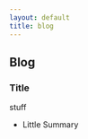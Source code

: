 ```yaml
---
layout: default
title: blog
---
```

## Blog

<div class="card">
  <h3> Title
</h3>
  <p>stuff</p>
  <ul>
    <li>Little Summary </li>
  </ul>
  <a href="https://princermar.github.io/Blogs/Random-blog"><span class="card-link-spanner"></span></a>
</div>